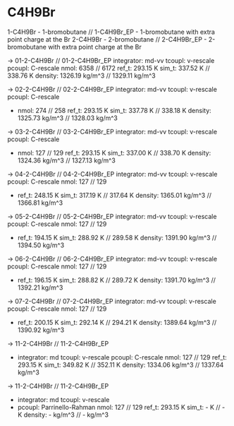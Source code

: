 # C4H9Br

1-C4H9Br - 1-bromobutane // 1-C4H9Br_EP - 1-bromobutane with extra point charge at the Br
2-C4H9Br - 2-bromobutane // 2-C4H9Br_EP - 2-bromobutane with extra point charge at the Br

-> 01-2-C4H9Br                 // 01-2-C4H9Br_EP
    integrator: md-vv
    tcoupl:     v-rescale
    pcoupl:     C-rescale
    nmol:       6358           // 6172
    ref_t:      293.15 K
    sim_t:      337.52 K       // 338.76 K
    density:    1326.19 kg/m^3 // 1329.11 kg/m^3
    
-> 02-2-C4H9Br                 // 02-2-C4H9Br_EP
    integrator: md-vv
    tcoupl:     v-rescale
    pcoupl:     C-rescale
*   nmol:       274            // 258
    ref_t:      293.15 K
    sim_t:      337.78 K       // 338.18 K
    density:    1325.73 kg/m^3 // 1328.03 kg/m^3
    
-> 03-2-C4H9Br                 // 03-2-C4H9Br_EP
    integrator: md-vv
    tcoupl:     v-rescale
    pcoupl:     C-rescale
*   nmol:       127            // 129
    ref_t:      293.15 K
    sim_t:      337.00 K       // 338.70 K
    density:    1324.36 kg/m^3 // 1327.13 kg/m^3
    
-> 04-2-C4H9Br                 // 04-2-C4H9Br_EP
    integrator: md-vv
    tcoupl:     v-rescale
    pcoupl:     C-rescale
    nmol:       127            // 129
*   ref_t:      248.15 K
    sim_t:      317.19 K       // 317.64 K
    density:    1365.01 kg/m^3 // 1366.81 kg/m^3
    
-> 05-2-C4H9Br                 // 05-2-C4H9Br_EP
    integrator: md-vv
    tcoupl:     v-rescale
    pcoupl:     C-rescale
    nmol:       127            // 129
*   ref_t:      194.15 K
    sim_t:      288.92 K       // 289.58 K
    density:    1391.90 kg/m^3 // 1394.50 kg/m^3
    
-> 06-2-C4H9Br                 // 06-2-C4H9Br_EP
    integrator: md-vv
    tcoupl:     v-rescale
    pcoupl:     C-rescale
    nmol:       127            // 129
*   ref_t:      196.15 K
    sim_t:      288.82 K       // 289.72 K
    density:    1391.70 kg/m^3 // 1392.21 kg/m^3
    
-> 07-2-C4H9Br                 // 07-2-C4H9Br_EP
    integrator: md-vv
    tcoupl:     v-rescale
    pcoupl:     C-rescale
    nmol:       127            // 129
*   ref_t:      200.15 K
    sim_t:      292.14 K       // 294.21 K
    density:    1389.64 kg/m^3 // 1390.92 kg/m^3
    
-> 11-2-C4H9Br                 // 11-2-C4H9Br_EP
*   integrator: md
    tcoupl:     v-rescale
    pcoupl:     C-rescale
    nmol:       127            // 129
    ref_t:      293.15 K
    sim_t:      349.82 K       // 352.11 K
    density:    1334.06 kg/m^3 // 1337.64 kg/m^3
    
-> 11-2-C4H9Br                 // 11-2-C4H9Br_EP
*   integrator: md
    tcoupl:     v-rescale
*   pcoupl:     Parrinello-Rahman
    nmol:       127            // 129
    ref_t:      293.15 K
    sim_t:      - K            // - K
    density:    - kg/m^3       // - kg/m^3
